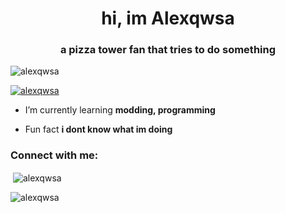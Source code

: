 <h1 align="center">hi, im Alexqwsa</h1>
<h3 align="center">a pizza tower fan that tries to do something</h3>

<p align="left"> <img src="https://komarev.com/ghpvc/?username=alexqwsa&label=Profile%20views&color=0e75b6&style=flat" alt="alexqwsa" /> </p>

<p align="left"> <a href="https://github.com/ryo-ma/github-profile-trophy"><img src="https://github-profile-trophy.vercel.app/?username=alexqwsa" alt="alexqwsa" /></a> </p>

- I’m currently learning **modding, programming**

- Fun fact **i dont know what im doing**

<h3 align="left">Connect with me:</h3>
<p align="left">
</p>

<p>&nbsp;<img align="center" src="https://github-readme-stats.vercel.app/api?username=alexqwsa&show_icons=true&theme=tokyonight&locale=en" alt="alexqwsa" /></p>

<p><img align="center" src="https://github-readme-streak-stats.herokuapp.com/?user=alexqwsa&theme=highcontrast" alt="alexqwsa" /></p>
